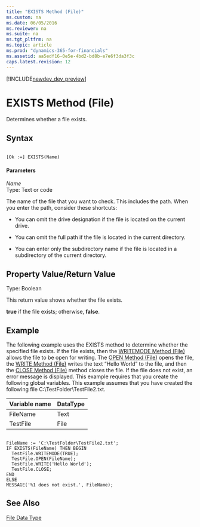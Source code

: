 ```yaml
---
title: "EXISTS Method (File)"
ms.custom: na
ms.date: 06/05/2016
ms.reviewer: na
ms.suite: na
ms.tgt_pltfrm: na
ms.topic: article
ms.prod: "dynamics-365-for-financials"
ms.assetid: aa5edf16-0e5e-4bd2-bd8b-e7e6f3da3f3c
caps.latest.revision: 12
---
```


[!INCLUDE[newdev_dev_preview](../includes/newdev_dev_preview.md)]

# EXISTS Method (File)
Determines whether a file exists.  
  
## Syntax  
  
```  
  
[Ok :=] EXISTS(Name)  
```  
  
#### Parameters  
 *Name*  
 Type: Text or code  
  
 The name of the file that you want to check. This includes the path. When you enter the path, consider these shortcuts:  
  
-   You can omit the drive designation if the file is located on the current drive.  
  
-   You can omit the full path if the file is located in the current directory.  
  
-   You can enter only the subdirectory name if the file is located in a subdirectory of the current directory.  
  
## Property Value/Return Value  
 Type: Boolean  
  
 This return value shows whether the file exists.  
  
 **true** if the file exists; otherwise, **false**.  
  
## Example  
 The following example uses the EXISTS method to determine whether the specified file exists. If the file exists, then the [WRITEMODE Method \(File\)](devenv-WRITEMODE-Method-File.md) allows the file to be open for writing. The [OPEN Method \(File\)](devenv-OPEN-Method-File.md) opens the file, the [WRITE Method \(File\)](devenv-WRITE-Method-File.md) writes the text “Hello World” to the file, and then the [CLOSE Method \(File\)](devenv-CLOSE-Method-File.md) method closes the file. If the file does not exist, an error message is displayed. This example requires that you create the following global variables. This example assumes that you have created the following file C:\\TestFolder\\TestFile2.txt.  
  
|Variable name|DataType|  
|-------------------|--------------|  
|FileName|Text|  
|TestFile|File|  
  
```  
  
FileName := 'C:\TestFolder\TestFile2.txt';  
IF EXISTS(FileName) THEN BEGIN  
  TestFile.WRITEMODE(TRUE);  
  TestFile.OPEN(FileName);  
  TestFile.WRITE('Hello World');  
  TestFile.CLOSE;  
END  
ELSE  
MESSAGE('%1 does not exist.', FileName);  
```  
  
## See Also  
 [File Data Type](../datatypes/devenv-File-Data-Type.md)